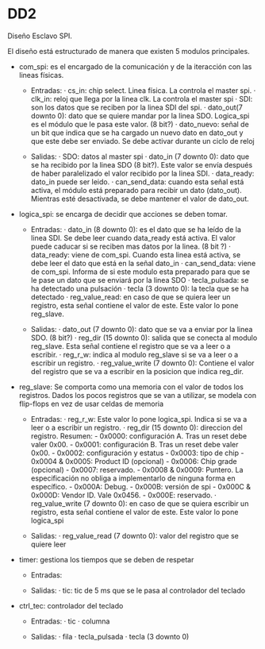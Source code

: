 # DD2
Diseño Esclavo SPI.

El diseño está estructurado de manera que existen 5 modulos principales. 

+ com_spi: es el encargado de la comunicación y de la iteracción con las lineas físicas. 
	- Entradas:
		· cs_in: chip select. Linea física. La controla el master spi.
		· clk_in: reloj que llega por la linea clk. La controla el master spi
		· SDI: son los datos que se reciben por la linea SDI del spi.
		· dato_out(7 downto 0): dato que se quiere mandar por la linea SDO. Logica_spi es el módulo que le pasa este valor. (8 bit?)
		· dato_nuevo: señal de un bit que indica que se ha cargado un nuevo dato en dato_out y que este debe ser enviado. Se debe activar durante un ciclo de reloj

	- Salidas:
		· SDO: datos al master spi
		· dato_in (7 downto 0): dato que se ha recibido por la linea SDO (8 bit?). Este valor se envía después de haber paralelizado el valor recibido por la linea SDI.
		· data_ready: dato_in puede ser leido.
		· can_send_data: cuando esta señal está activa, el módulo está preparado para recibir un dato (dato_out). Mientras esté desactivada, se debe mantener el valor de dato_out.

+ logica_spi: se encarga de decidir que acciones se deben tomar.
	- Entradas:
		· dato_in (8 downto 0): es el dato que se ha leído de la linea SDI. Se debe leer cuando data_ready está activa. El valor puede caducar si se reciben mas datos por la linea. (8 bit ?) 
		· data_ready: viene de com_spi. Cuando esta linea está activa, se debe leer el dato que está en la señal dato_in
		· can_send_data: viene de com_spi. Informa de si este modulo esta preparado para que se le pase un dato que se enviará por la linea SDO
		· tecla_pulsada: se ha detectado una pulsación
		· tecla (3 downto 0): la tecla que se ha detectado
		· reg_value_read: en caso de que se quiera leer un registro, esta señal contiene el valor de este. Este valor lo pone reg_slave.

	- Salidas:
		· dato_out (7 downto 0): dato que se va a enviar por la linea SDO. (8 bit?)
		· reg_dir (15 downto 0): salida que se conecta al modulo reg_slave. Esta señal contiene el registro que se va a leer o a escribir.
		· reg_r_w: indica al modulo reg_slave si se va a leer o a escribir un registro.
		· reg_value_write (7 downto 0): Contiene el valor del registro que se va a escribir en la posicion que indica reg_dir.


+ reg_slave: Se comporta como una memoria con el valor de todos los registros. Dados los pocos registros que se van a utilizar, se modela con flip-flops en vez de usar celdas de memoria
	- Entradas:
		· reg_r_w: Este valor lo pone logica_spi. Indica si se va a leer o a escribir un registro.
		· reg_dir (15 downto 0): direccion del registro. Resumen:
			- 0x0000: configuración A. Tras un reset debe valer 0x00.
			- 0x0001: configuración B. Tras un reset debe valer 0x00.
			- 0x0002: configuración y estatus
			- 0x0003: tipo de chip
			- 0x0004 & 0x0005: Product ID (opcional)
			- 0x0006: Chip grade (opcional)
			- 0x0007: reservado.
			- 0x0008 & 0x0009: Puntero. La especificación no obliga a implementarlo de ninguna forma en específico.
			- 0x000A: Debug.
			- 0x000B: versión de spi
			- 0x000C & 0x000D: Vendor ID. Vale 0x0456.
			- 0x000E: reservado.
		· reg_value_write (7 downto 0): en caso de que se quiera escribir un registro, esta señal contiene el valor de este. Este valor lo pone logica_spi
	
	- Salidas:
		· reg_value_read (7 downto 0): valor del registro que se quiere leer

+ timer: gestiona los tiempos que se deben de respetar
	- Entradas:

	- Salidas:
		· tic: tic de 5 ms que se le pasa al controlador del teclado


+ ctrl_tec: controlador del teclado
	- Entradas:
		· tic
		· columna
	
	- Salidas:
		· fila
		· tecla_pulsada
		· tecla (3 downto 0)
